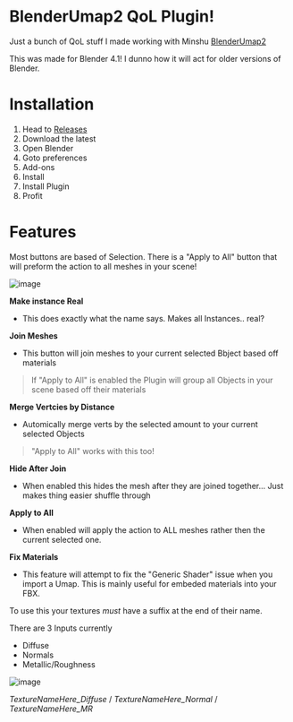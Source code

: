 # BlenderUmap2 QoL Plugin!
Just a bunch of QoL stuff I made working with Minshu [BlenderUmap2](https://github.com/MinshuG/BlenderUmap2)

This was made for Blender 4.1! I dunno how it will act for older versions of Blender.



# Installation
1. Head to [Releases](https://github.com/jaxbline/Umap-Utilites/releases)
2. Download the latest
3. Open Blender
4. Goto preferences
5. Add-ons
6. Install
7. Install Plugin
8. Profit

# Features
Most buttons are based of Selection. There is a "Apply to All" button that will preform the action to all meshes in your scene!

![image](https://github.com/jaxbline/Umap-Utilites/assets/65150735/ccb1eea4-6f5e-4d8e-8537-bc7a5c97a52a)

**Make instance Real**
* This does exactly what the name says. Makes all Instances.. real?

**Join Meshes**

* This button will join meshes to your current selected Bbject based off materials
> If "Apply to All" is enabled the Plugin will group all Objects in your scene based off their materials

**Merge Vertcies by Distance**
* Automically merge verts by the selected amount to your current selected Objects
> "Apply to All" works with this too!


**Hide After Join**
* When enabled this hides the mesh after they are joined together... Just makes thing easier shuffle through

**Apply to All**
* When enabled will apply the action to ALL meshes rather then the current selected one.

**Fix Materials**
* This feature will attempt to fix the "Generic Shader" issue when you import a Umap. This is mainly useful for embeded materials into your FBX.

To use this your textures *must* have a suffix at the end of their name. 

There are 3 Inputs currently
* Diffuse
* Normals
* Metallic/Roughness

![image](https://github.com/jaxbline/Umap-Utilites/assets/65150735/0bb9a799-0be3-42c1-8e3a-694118bf3fb3)

*TextureNameHere_Diffuse* / *TextureNameHere_Normal* / *TextureNameHere_MR*
